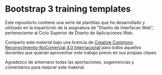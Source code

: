 # Bootstrap 3 training templates

Este repositorio contiene una serie de plantillas que he desarrollado y utilizado en la impartición de la asignatura de "Diseño de Interfaces Web", perteneciente al Ciclo Superior de Diseño de Aplicaciones Web.

Comparto este material bajo una licencia de [Creative Commons Reconocimiento-NoComercial 4.0 Internacional](http://creativecommons.org/licenses/by-nc/4.0/) para todos aquellos docentes que quieran aprovechar este trabajo previo en sus propias clases.

Agradezco de antemano todas las aportaciones, sugenrencias y comentarios para mejorar este material.

